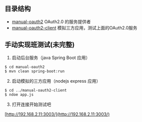 ## 目录结构
* [manual-oauth2](manual-oauth2) OAuth2.0 的服务提供者
* [manual-oauth2-client](manual-oauth2-client)  模拟三方应用，测试上面的OAuth2.0服务

## 手动实现班测试(未完整)
1. 启动后台服务（java Spring Boot 应用）
```
$ cd manual-oauth2
$ mvn clean spring-boot:run 
```
2. 启动模拟的三方应用（nodejs express 应用）
```
$ cd ../manual-oauth2-client
$ ndoe app.js
```
3. 打开连接开始测试吧

[http://192.168.2.11:3003/](http://192.168.2.11:3003/)